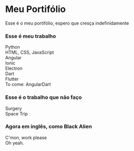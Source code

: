 # Meu Portifólio
Esse é o meu portifólio, espero que cresça indefinidamente

### Esse é meu trabalho
Python <br>
HTML, CSS, JavaScript <br>
Angular <br>
Ionic <br>
Electron <br>
Dart <br>
Flutter <br>
To come: AngularDart <br>

### Esse é o trabalho que não faço
Surgery <br>
Space Trip <br>

### Agora em inglês, como Black Alien
C'mon, work please <br>
Oh yeah.